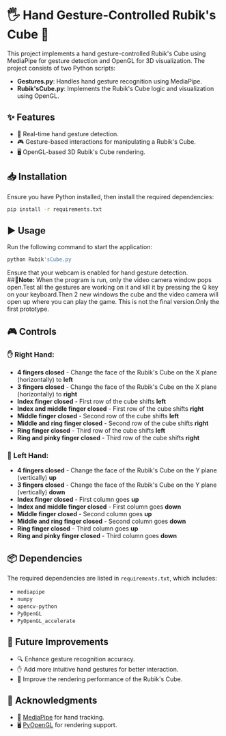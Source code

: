 # 🖐️ Hand Gesture-Controlled Rubik's Cube 🎲

This project implements a hand gesture-controlled Rubik's Cube using MediaPipe for gesture detection and OpenGL for 3D visualization. The project consists of two Python scripts:

- **Gestures.py**: Handles hand gesture recognition using MediaPipe.
- **Rubik'sCube.py**: Implements the Rubik's Cube logic and visualization using OpenGL.

## ✨ Features
- 🚀 Real-time hand gesture detection.
- 🎮 Gesture-based interactions for manipulating a Rubik's Cube.
- 🖥️ OpenGL-based 3D Rubik's Cube rendering.

## 📥 Installation
Ensure you have Python installed, then install the required dependencies:

```sh
pip install -r requirements.txt
```

## ▶️ Usage
Run the following command to start the application:

```sh
python Rubik'sCube.py
```

Ensure that your webcam is enabled for hand gesture detection.    
##📝**Note:**
When the program is run, only the video camera window pops open.Test all the gestures are working on it and kill it by pressing the Q key on your keyboard.Then 2 new windows the cube and the video camera will open up where you can play the game.
This is not the final version.Only the first prototype.

## 🎮 Controls
### ✋ Right Hand:
-  **4 fingers closed** - Change the face of the Rubik's Cube on the X plane (horizontally) to **left**
-  **3 fingers closed** - Change the face of the Rubik's Cube on the X plane (horizontally) to **right**
-  **Index finger closed** - First row of the cube shifts **left**
-  **Index and middle finger closed** - First row of the cube shifts **right**
-  **Middle finger closed** - Second row of the cube shifts **left**
-  **Middle and ring finger closed** - Second row of the cube shifts **right**
-  **Ring finger closed** - Third row of the cube shifts **left**
-  **Ring and pinky finger closed** - Third row of the cube shifts **right**

### 🤚 Left Hand:
-  **4 fingers closed** - Change the face of the Rubik's Cube on the Y plane (vertically) **up**
-  **3 fingers closed** - Change the face of the Rubik's Cube on the Y plane (vertically) **down**
-  **Index finger closed** - First column goes **up**
-  **Index and middle finger closed** - First column goes **down**
-  **Middle finger closed** - Second column goes **up**
-  **Middle and ring finger closed** - Second column goes **down**
-  **Ring finger closed** - Third column goes **up**
-  **Ring and pinky finger closed** - Third column goes **down**

## 📦 Dependencies
The required dependencies are listed in `requirements.txt`, which includes:
- `mediapipe`
- `numpy`
- `opencv-python`
- `PyOpenGL`
- `PyOpenGL_accelerate`

## 🚀 Future Improvements
- 🔍 Enhance gesture recognition accuracy.
- ✋ Add more intuitive hand gestures for better interaction.
- 🎨 Improve the rendering performance of the Rubik's Cube.

## 🙌 Acknowledgments
- 🎯 [MediaPipe](https://mediapipe.dev/) for hand tracking.
- 🖥️ [PyOpenGL](http://pyopengl.sourceforge.net/) for rendering support.
